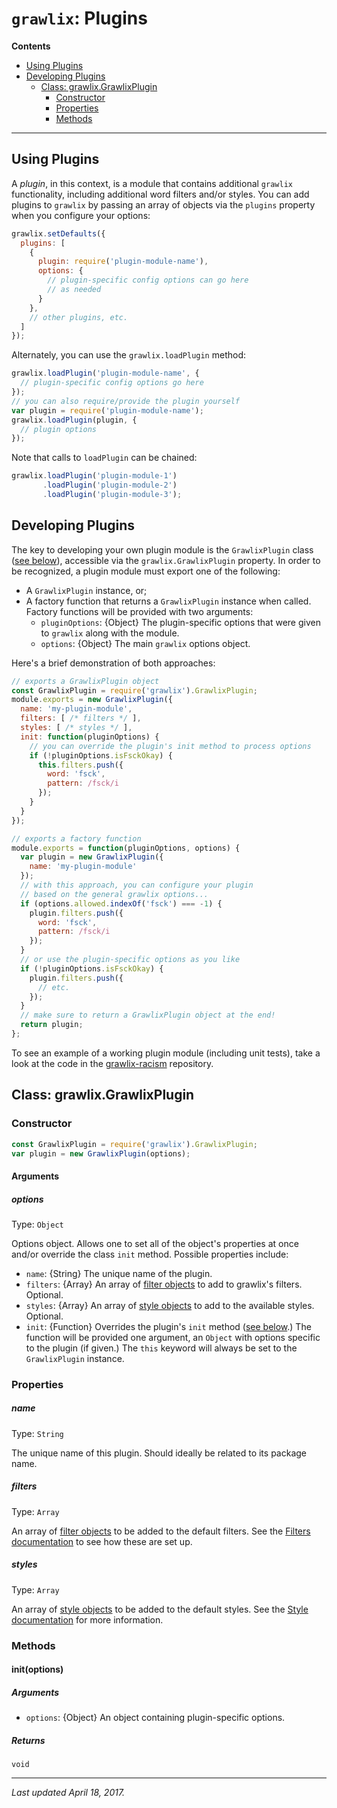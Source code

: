 # `grawlix`: Plugins

__Contents__
- [Using Plugins](#using-plugins)
- [Developing Plugins](#developing-plugins)
  + [Class: grawlix.GrawlixPlugin](#class-grawlixgrawlixplugin)
    * [Constructor](#constructor)
    * [Properties](#properties)
    * [Methods](#methods)

***

## Using Plugins

A *plugin*, in this context, is a module that contains additional `grawlix` functionality, including additional word filters and/or styles. You can add plugins to `grawlix` by passing an array of objects via the `plugins` property when you configure your options:

```javascript
grawlix.setDefaults({
  plugins: [
    {
      plugin: require('plugin-module-name'),
      options: {
        // plugin-specific config options can go here
        // as needed
      }
    },
    // other plugins, etc.
  ]
});
```

Alternately, you can use the `grawlix.loadPlugin` method:

```javascript
grawlix.loadPlugin('plugin-module-name', {
  // plugin-specific config options go here
});
// you can also require/provide the plugin yourself
var plugin = require('plugin-module-name');
grawlix.loadPlugin(plugin, {
  // plugin options
});
```

Note that calls to `loadPlugin` can be chained:

```javascript
grawlix.loadPlugin('plugin-module-1')
       .loadPlugin('plugin-module-2')
       .loadPlugin('plugin-module-3');
```

## Developing Plugins

The key to developing your own plugin module is the `GrawlixPlugin` class ([see below](#class-grawlixgrawlixplugin)), accessible via the `grawlix.GrawlixPlugin` property. In order to be recognized, a plugin module must export one of the following:

* A `GrawlixPlugin` instance, or;
* A factory function that returns a `GrawlixPlugin` instance when called. Factory functions will be provided with two arguments:
  + `pluginOptions`: {Object} The plugin-specific options that were given to `grawlix` along with the module.
  + `options`: {Object} The main `grawlix` options object.

Here's a brief demonstration of both approaches:

```javascript
// exports a GrawlixPlugin object
const GrawlixPlugin = require('grawlix').GrawlixPlugin;
module.exports = new GrawlixPlugin({
  name: 'my-plugin-module',
  filters: [ /* filters */ ],
  styles: [ /* styles */ ],
  init: function(pluginOptions) {
    // you can override the plugin's init method to process options
    if (!pluginOptions.isFsckOkay) {
      this.filters.push({
        word: 'fsck',
        pattern: /fsck/i
      });
    }
  }
});

// exports a factory function
module.exports = function(pluginOptions, options) {
  var plugin = new GrawlixPlugin({
    name: 'my-plugin-module'
  });
  // with this approach, you can configure your plugin 
  // based on the general grawlix options...
  if (options.allowed.indexOf('fsck') === -1) {
    plugin.filters.push({
      word: 'fsck',
      pattern: /fsck/i
    });
  }
  // or use the plugin-specific options as you like
  if (!pluginOptions.isFsckOkay) {
    plugin.filters.push({
      // etc.
    });
  }
  // make sure to return a GrawlixPlugin object at the end!
  return plugin;
};
```

To see an example of a working plugin module (including unit tests), take a look at the code in the [grawlix-racism](https://github.com/tinwatchman/grawlix-racism) repository.

## Class: grawlix.GrawlixPlugin

### Constructor

```javascript
const GrawlixPlugin = require('grawlix').GrawlixPlugin;
var plugin = new GrawlixPlugin(options);
```

#### Arguments

##### options

Type: `Object`

Options object. Allows one to set all of the object's properties at once and/or override the class `init` method. Possible properties include:

- `name`: {String} The unique name of the plugin.
- `filters`: {Array} An array of [filter objects](https://github.com/tinwatchman/grawlix/blob/master/docs/FILTERS.md#filter-objects) to add to grawlix's filters. Optional.
- `styles`: {Array} An array of [style objects](https://github.com/tinwatchman/grawlix/blob/master/docs/STYLES.md#style-objects) to add to the available styles. Optional.
- `init`: {Function} Overrides the plugin's `init` method ([see below](#initoptions).) The function will be provided one argument, an `Object` with options specific to the plugin (if given.) The `this` keyword will always be set to the `GrawlixPlugin` instance.

### Properties

##### name

Type: `String`

The unique name of this plugin. Should ideally be related to its package name.

##### filters

Type: `Array`

An array of [filter objects](https://github.com/tinwatchman/grawlix/blob/master/docs/FILTERS.md#filter-objects) to be added to the default filters. See the [Filters documentation](https://github.com/tinwatchman/grawlix/blob/master/docs/FILTERS.md) to see how these are set up.

##### styles

Type: `Array`

An array of [style objects](https://github.com/tinwatchman/grawlix/blob/master/docs/STYLES.md#style-objects) to be added to the default styles. See the [Style documentation](https://github.com/tinwatchman/grawlix/blob/master/docs/STYLES.md) for more information.

### Methods

#### init(options)

##### Arguments

- `options`: {Object} An object containing plugin-specific options.

##### Returns

`void`

***

*Last updated April 18, 2017.*